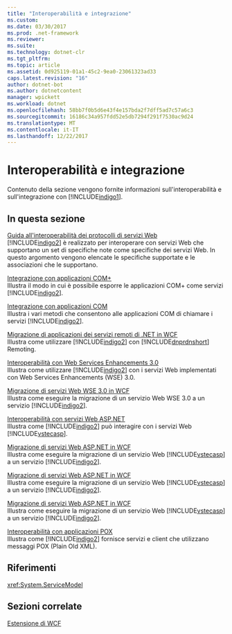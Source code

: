 ```yaml
---
title: "Interoperabilità e integrazione"
ms.custom: 
ms.date: 03/30/2017
ms.prod: .net-framework
ms.reviewer: 
ms.suite: 
ms.technology: dotnet-clr
ms.tgt_pltfrm: 
ms.topic: article
ms.assetid: 0d925119-01a1-45c2-9ea0-23061323ad33
caps.latest.revision: "16"
author: dotnet-bot
ms.author: dotnetcontent
manager: wpickett
ms.workload: dotnet
ms.openlocfilehash: 58bb7f0b5d6e43f4e157bda2f7dff5ad7c57a6c3
ms.sourcegitcommit: 16186c34a957fdd52e5db7294f291f7530ac9d24
ms.translationtype: MT
ms.contentlocale: it-IT
ms.lasthandoff: 12/22/2017
---
```

# <a name="interoperability-and-integration"></a>Interoperabilità e integrazione
Contenuto della sezione vengono fornite informazioni sull'interoperabilità e sull'integrazione con [!INCLUDE[indigo1](../../../../includes/indigo1-md.md)].  
  
## <a name="in-this-section"></a>In questa sezione  
 [Guida all'interoperabilità dei protocolli di servizi Web](../../../../docs/framework/wcf/feature-details/web-services-protocols-interoperability-guide.md)  
 [!INCLUDE[indigo2](../../../../includes/indigo2-md.md)] è realizzato per interoperare con servizi Web che supportano un set di specifiche note come specifiche dei servizi Web. In questo argomento vengono elencate le specifiche supportate e le associazioni che le supportano.  
  
 [Integrazione con applicazioni COM+](../../../../docs/framework/wcf/feature-details/integrating-with-com-plus-applications.md)  
 Illustra il modo in cui è possibile esporre le applicazioni COM+ come servizi [!INCLUDE[indigo2](../../../../includes/indigo2-md.md)].  
  
 [Integrazione con applicazioni COM](../../../../docs/framework/wcf/feature-details/integrating-with-com-applications.md)  
 Illustra i vari metodi che consentono alle applicazioni COM di chiamare i servizi [!INCLUDE[indigo2](../../../../includes/indigo2-md.md)].  
  
 [Migrazione di applicazioni dei servizi remoti di .NET in WCF](../../../../docs/framework/wcf/feature-details/migrating-net-remoting-applications-to-wcf.md)  
 Illustra come utilizzare [!INCLUDE[indigo2](../../../../includes/indigo2-md.md)] con [!INCLUDE[dnprdnshort](../../../../includes/dnprdnshort-md.md)] Remoting.  
  
 [Interoperabilità con Web Services Enhancements 3.0](../../../../docs/framework/wcf/feature-details/interoperability-with-web-services-enhancements-3-0.md)  
 Illustra come utilizzare [!INCLUDE[indigo2](../../../../includes/indigo2-md.md)] con i servizi Web implementati con Web Services Enhancements (WSE) 3.0.  
  
 [Migrazione di servizi Web WSE 3.0 in WCF](../../../../docs/framework/wcf/feature-details/migrating-wse-3-0-web-services-to-wcf.md)  
 Illustra come eseguire la migrazione di un servizio Web WSE 3.0 a un servizio [!INCLUDE[indigo2](../../../../includes/indigo2-md.md)].  
  
 [Interoperabilità con servizi Web ASP.NET](../../../../docs/framework/wcf/feature-details/interop-with-aspnet-web-services.md)  
 Illustra come [!INCLUDE[indigo2](../../../../includes/indigo2-md.md)] può interagire con i servizi Web [!INCLUDE[vstecasp](../../../../includes/vstecasp-md.md)].  
  
 [Migrazione di servizi Web ASP.NET in WCF](../../../../docs/framework/wcf/feature-details/migrating-aspnet-web-services-to-wcf.md)  
 Illustra come eseguire la migrazione di un servizio Web [!INCLUDE[vstecasp](../../../../includes/vstecasp-md.md)] a un servizio [!INCLUDE[indigo2](../../../../includes/indigo2-md.md)].  
  
 [Migrazione di servizi Web ASP.NET in WCF](../../../../docs/framework/wcf/feature-details/migrating-aspnet-web-services-to-wcf.md)  
 Illustra come eseguire la migrazione di un servizio Web [!INCLUDE[vstecasp](../../../../includes/vstecasp-md.md)] a un servizio [!INCLUDE[indigo2](../../../../includes/indigo2-md.md)].  
  
 [Migrazione di servizi Web ASP.NET in WCF](../../../../docs/framework/wcf/feature-details/migrating-aspnet-web-services-to-wcf.md)  
 Illustra come eseguire la migrazione di un servizio Web [!INCLUDE[vstecasp](../../../../includes/vstecasp-md.md)] a un servizio [!INCLUDE[indigo2](../../../../includes/indigo2-md.md)].  
  
 [Interoperabilità con applicazioni POX](../../../../docs/framework/wcf/feature-details/interoperability-with-pox-applications.md)  
 Illustra come [!INCLUDE[indigo2](../../../../includes/indigo2-md.md)] fornisce servizi e client che utilizzano messaggi POX (Plain Old XML).  
  
## <a name="reference"></a>Riferimenti  
 <xref:System.ServiceModel>  
  
## <a name="related-sections"></a>Sezioni correlate  
 [Estensione di WCF](../../../../docs/framework/wcf/extending/extending-wcf.md)
